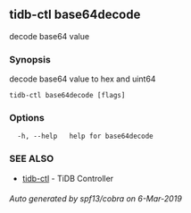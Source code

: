 ## tidb-ctl base64decode

decode base64 value

### Synopsis


decode base64 value to hex and uint64

```
tidb-ctl base64decode [flags]
```

### Options

```
  -h, --help   help for base64decode
```

### SEE ALSO
* [tidb-ctl](tidb-ctl.md)	 - TiDB Controller

###### Auto generated by spf13/cobra on 6-Mar-2019

